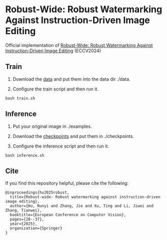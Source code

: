 # Robust-Wide: Robust Watermarking Against Instruction-Driven Image Editing
Official implementation of [Robust-Wide: Robust Watermarking Against Instruction-Driven Image Editing](https://arxiv.org/pdf/2402.12688) (ECCV2024)
## Train

1. Download the [data](https://huggingface.co/datasets/timbrooks/instructpix2pix-clip-filtered) and put them into the data dir ./data.

2. Configure the train script and then run it.

```
bash train.sh
```

## Inference
1. Put your original image in ./examples.

2. Download the [checkpoints](https://drive.google.com/drive/folders/1Y67UuFQiWqX5mA_1TBUs9FB4OUvazrZe?usp=drive_link) and put them in ./checkpoints.

3. Configure the inference script and then run it.
```
bash inference.sh
```

## Cite
If you find this repository helpful, please cite the following:
```
@inproceedings{hu2025robust,
  title={Robust-wide: Robust watermarking against instruction-driven image editing},
  author={Hu, Runyi and Zhang, Jie and Xu, Ting and Li, Jiwei and Zhang, Tianwei},
  booktitle={European Conference on Computer Vision},
  pages={20--37},
  year={2025},
  organization={Springer}
}
```
